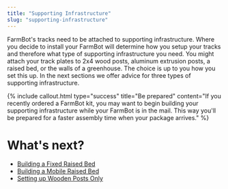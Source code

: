 ```yaml
---
title: "Supporting Infrastructure"
slug: "supporting-infrastructure"
---
```


FarmBot's tracks need to be attached to supporting infrastructure. Where you decide to install your FarmBot will determine how you setup your tracks and therefore what type of supporting infrastructure you need. You might attach your track plates to 2x4 wood posts, aluminum extrusion posts, a raised bed, or the walls of a greenhouse. The choice is up to you how you set this up. In the next sections we offer advice for three types of supporting infrastructure.

{%
include callout.html
type="success"
title="Be prepared"
content="If you recently ordered a FarmBot kit, you may want to begin building your supporting infrastructure while your FarmBot is in the mail. This way you'll be prepared for a faster assembly time when your package arrives."
%}


# What's next?

 * [Building a Fixed Raised Bed](supporting-infrastructure/building-a-raised-bed.md)
 * [Building a Mobile Raised Bed](supporting-infrastructure/building-a-mobile-raised-bed.md)
 * [Setting up Wooden Posts Only](supporting-infrastructure/setting-up-wooden-posts-only.md)
